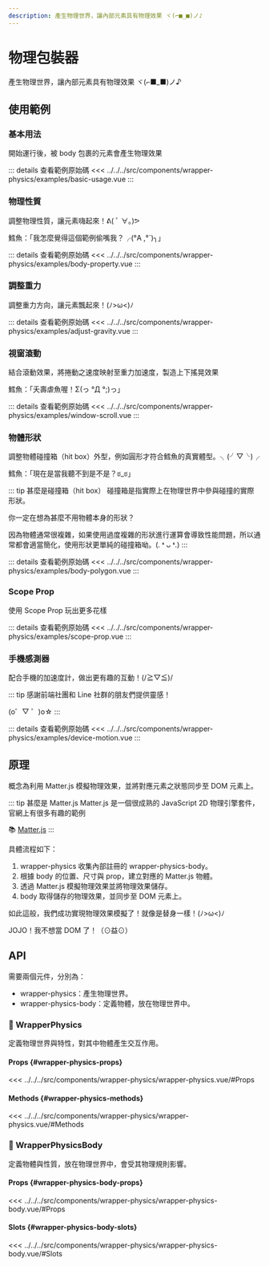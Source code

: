 ```yaml
---
description: 產生物理世界，讓內部元素具有物理效果 ヾ(⌐■_■)ノ♪
---
```


<script setup>
import BasicUsage from '../../../src/components/wrapper-physics/examples/basic-usage.vue'
import BodyProperty from '../../../src/components/wrapper-physics/examples/body-property.vue'
import AdjustGravity from '../../../src/components/wrapper-physics/examples/adjust-gravity.vue'
import WindowScroll from '../../../src/components/wrapper-physics/examples/window-scroll.vue'
import BodyPolygon from '../../../src/components/wrapper-physics/examples/body-polygon.vue'
import ScopeProp from '../../../src/components/wrapper-physics/examples/scope-prop.vue'
import DeviceMotion from '../../../src/components/wrapper-physics/examples/device-motion.vue'
</script>

# 物理包裝器 <Badge type="info" text="wrapper" />

產生物理世界，讓內部元素具有物理效果 ヾ(⌐■_■)ノ♪

## 使用範例

### 基本用法

開始運行後，被 body 包裹的元素會產生物理效果

<basic-usage/>

::: details 查看範例原始碼
<<< ../../../src/components/wrapper-physics/examples/basic-usage.vue
:::

### 物理性質

調整物理性質，讓元素嗨起來！ᕕ( ﾟ ∀。)ᕗ

<body-property/>

鱈魚：「我怎麼覺得這個範例偷嘴我？╭(°A ,°`)╮」

::: details 查看範例原始碼
<<< ../../../src/components/wrapper-physics/examples/body-property.vue
:::

### 調整重力

調整重力方向，讓元素飄起來！(ﾉ>ω<)ﾉ

<adjust-gravity/>

::: details 查看範例原始碼
<<< ../../../src/components/wrapper-physics/examples/adjust-gravity.vue
:::

### 視窗滾動

結合滾動效果，將捲動之速度映射至重力加速度，製造上下搖晃效果

<window-scroll/>

鱈魚：「夭壽虐魚喔！Σ(っ °Д °;)っ」

::: details 查看範例原始碼
<<< ../../../src/components/wrapper-physics/examples/window-scroll.vue
:::

### 物體形狀

調整物體碰撞箱（hit box）外型，例如圓形才符合鱈魚的真實體型。╮(╯▽╰)╭

鱈魚：「現在是當我聽不到是不是？ಠ_ಠ」

::: tip 甚麼是碰撞箱（hit box）
碰撞箱是指實際上在物理世界中參與碰撞的實際形狀。

你一定在想為甚麼不用物體本身的形狀？

因為物體通常很複雜，如果使用過度複雜的形狀進行運算會導致性能問題，所以通常都會適當簡化，使用形狀更單純的碰撞箱呦。(. ❛ ᴗ ❛.)
:::

<body-polygon/>

::: details 查看範例原始碼
<<< ../../../src/components/wrapper-physics/examples/body-polygon.vue
:::

### Scope Prop

使用 Scope Prop 玩出更多花樣

<scope-prop/>

::: details 查看範例原始碼
<<< ../../../src/components/wrapper-physics/examples/scope-prop.vue
:::

### 手機感測器

配合手機的加速度計，做出更有趣的互動！(/≧▽≦)/

::: tip
感謝前端社團和 Line 社群的朋友們提供靈感！

(o゜▽ ゜)o☆
:::

<device-motion/>

::: details 查看範例原始碼
<<< ../../../src/components/wrapper-physics/examples/device-motion.vue
:::

## 原理

概念為利用 Matter.js 模擬物理效果，並將對應元素之狀態同步至 DOM 元素上。

::: tip 甚麼是 Matter.js
Matter.js 是一個很成熟的 JavaScript 2D 物理引擎套件，官網上有很多有趣的範例

📚 [Matter.js](https://brm.io/matter-js/)
:::

具體流程如下：

1. wrapper-physics 收集內部註冊的 wrapper-physics-body。
1. 根據 body 的位置、尺寸與 prop，建立對應的 Matter.js 物體。
1. 透過 Matter.js 模擬物理效果並將物理效果儲存。
1. body 取得儲存的物理效果，並同步至 DOM 元素上。

如此這般，我們成功實現物理效果模擬了！就像是替身一樣！(ﾉ>ω<)ﾉ

JOJO！我不想當 DOM 了！（⊙益⊙）

## API

需要兩個元件，分別為：

- wrapper-physics：產生物理世界。
- wrapper-physics-body：定義物體，放在物理世界中。

### 🧩 WrapperPhysics

定義物理世界與特性，對其中物體產生交互作用。

#### Props {#wrapper-physics-props}

<<< ../../../src/components/wrapper-physics/wrapper-physics.vue/#Props

#### Methods {#wrapper-physics-methods}

<<< ../../../src/components/wrapper-physics/wrapper-physics.vue/#Methods

### 🧩 WrapperPhysicsBody

定義物體與性質，放在物理世界中，會受其物理規則影響。

#### Props {#wrapper-physics-body-props}

<<< ../../../src/components/wrapper-physics/wrapper-physics-body.vue/#Props

#### Slots {#wrapper-physics-body-slots}

<<< ../../../src/components/wrapper-physics/wrapper-physics-body.vue/#Slots

